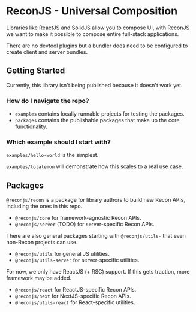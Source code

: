 # ReconJS - Universal Composition

Libraries like ReactJS and SolidJS allow you to compose UI, with ReconJS
we want to make it possible to compose entire full-stack applications.

There are no devtool plugins but a bundler does need
to be configured to create client and server bundles.

## Getting Started

Currently, this library isn't being published because it doesn't work yet.

### How do I navigate the repo?

- `examples` contains locally runnable projects for testing the packages.
- `packages` contains the publishable packages that make up the core functionality.

### Which example should I start with?

`examples/hello-world` is the simplest.

`examples/lolalemon` will demonstrate how this scales to a real use case.

## Packages

`@reconjs/recon` is a package for library authors to build new Recon APIs,
including the ones in this repo.

- `@reconjs/core` for framework-agnostic Recon APIs.
- `@reconjs/server` (TODO) for server-specific Recon APIs.

There are also general packages starting with `@reconjs/utils-`
that even non-Recon projects can use.

- `@reconjs/utils` for general JS utilities.
- `@reconjs/utils-server` for server-specific utilities.

For now, we only have ReactJS (+ RSC) support.
If this gets traction, more framework may be added.

- `@reconjs/react` for ReactJS-specific Recon APIs.
- `@reconjs/next` for NextJS-specific Recon APIs.
- `@reconjs/utils-react` for React-specific utilities.
